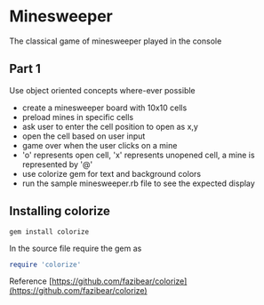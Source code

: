 Minesweeper
===========
The classical game of minesweeper played in the console

Part 1
------
Use object oriented concepts where-ever possible 

- create a minesweeper board with 10x10 cells
- preload mines in specific cells
- ask user to enter the cell position to open as x,y
- open the cell based on user input 
- game over when the user clicks on a mine
- 'o' represents open cell, 'x' represents unopened cell, a mine is represented by '@' 
- use colorize gem for text and background colors
- run the sample minesweeper.rb file to see the expected display


Installing colorize
----------
`gem install colorize`

In the source file require the gem as
```ruby
require 'colorize' 
```
Reference [https://github.com/fazibear/colorize](https://github.com/fazibear/colorize)
